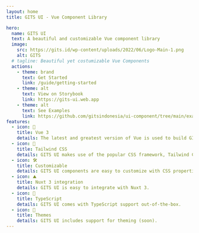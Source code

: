 ```yaml
---
layout: home
title: GITS UI - Vue Component Library

hero:
  name: GITS UI
  text: A beautiful and customizable Vue component library
  image:
    src: https://gits.id/wp-content/uploads/2022/06/Logo-Main-1.png
    alt: GITS
  # tagline: Beautiful yet costumizable Vue Components
  actions:
    - theme: brand
      text: Get Started
      link: /guide/getting-started
    - theme: alt
      text: View on Storybook
      link: https://gits-ui.web.app
    - theme: alt
      text: See Examples
      link: https://github.com/gitsindonesia/ui-component/tree/main/examples
features:
  - icon: 🖖
    title: Vue 3
    details: The latest and greatest version of Vue is used to build GITS UI.
  - icon: 💨
    title: Tailwind CSS
    details: GITS UI makes use of the popular CSS framework, Tailwind CSS, to allow for fast prototyping.
  - icon: 🛠️
    title: Customizable
    details: GITS UI components are easy to customize with CSS properties.
  - icon: ⛰️
    title: Nuxt 3 integration
    details: GITS UI is easy to integrate with Nuxt 3.
  - icon: 🔐
    title: TypeScript
    details: GITS UI comes with TypeScript support out-of-the-box.
  - icon: 🎨
    title: Themes
    details: GITS UI includes support for theming (soon).
---
```

